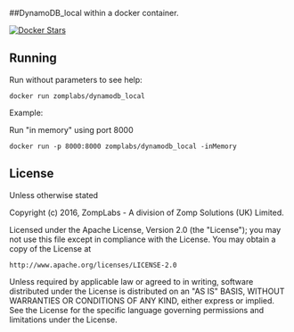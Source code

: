 ##DynamoDB_local within a docker container.

[![Docker Stars](https://img.shields.io/docker/stars/zomplabs/dynamodb_local.svg)](https://hub.docker.com/r/zomplabs/zomplabs/dynamodb_local)

## Running
Run without parameters to see help:
```
docker run zomplabs/dynamodb_local
```

Example:

Run "in memory" using port 8000
```
docker run -p 8000:8000 zomplabs/dynamodb_local -inMemory
```

## License
Unless otherwise stated

Copyright (c) 2016, ZompLabs - A division of Zomp Solutions (UK) Limited.

Licensed under the Apache License, Version 2.0 (the "License");
you may not use this file except in compliance with the License.
You may obtain a copy of the License at

    http://www.apache.org/licenses/LICENSE-2.0

Unless required by applicable law or agreed to in writing, software
distributed under the License is distributed on an "AS IS" BASIS,
WITHOUT WARRANTIES OR CONDITIONS OF ANY KIND, either express or implied.
See the License for the specific language governing permissions and
limitations under the License.
